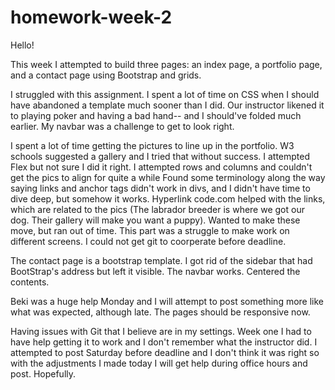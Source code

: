 # homework-week-2
Hello!

This week I attempted to build three pages: an index page, a portfolio page, and a contact page using Bootstrap and grids.  

I struggled with this assignment.  I spent a lot of time on CSS when I should have abandoned a template much sooner than I did. Our instructor likened it to playing poker and having a bad hand-- and I should've folded much earlier.   My navbar was a challenge to get to look right.

I spent a lot of time getting the pictures to line up in the portfolio.  W3 schools suggested a gallery and I tried that without success.  I attempted Flex but not sure I did it right.  I attempted rows and columns and couldn't get the pics to align for quite a while  Found some terminology along the way saying links and anchor tags didn't work in divs, and I didn't have time to dive deep, but somehow it works.  Hyperlink code.com helped with the links, which are related to the pics (The labrador breeder is where we got our dog.  Their gallery will make you want a puppy).  Wanted to make these move, but ran out of time.  This part was a struggle to make work on different screens.  I could not get git to coorperate before deadline.

The contact page is a bootstrap template.  I got rid of the sidebar that had BootStrap's address but left it visible.   The navbar works.   Centered the contents. 

Beki was a huge help Monday and I will attempt to post something more like what was expected, although late.  The pages should be responsive now. 

Having issues with Git that I believe are in my settings.  Week one I had to have help getting it to work and I don't remember what the instructor did.  I attempted to post Saturday before deadline and I don't think it was right so with the adjustments I made today I will get help during office hours and post.  Hopefully. 